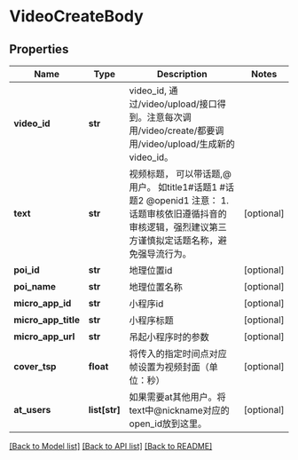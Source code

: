# VideoCreateBody

## Properties
Name | Type | Description | Notes
------------ | ------------- | ------------- | -------------
**video_id** | **str** | video_id, 通过/video/upload/接口得到。注意每次调用/video/create/都要调用/video/upload/生成新的video_id。 | 
**text** | **str** | 视频标题， 可以带话题,@用户。 如title1#话题1 #话题2 @openid1  注意：   1. 话题审核依旧遵循抖音的审核逻辑，强烈建议第三方谨慎拟定话题名称，避免强导流行为。  | [optional] 
**poi_id** | **str** | 地理位置id | [optional] 
**poi_name** | **str** | 地理位置名称 | [optional] 
**micro_app_id** | **str** | 小程序id | [optional] 
**micro_app_title** | **str** | 小程序标题 | [optional] 
**micro_app_url** | **str** | 吊起小程序时的参数 | [optional] 
**cover_tsp** | **float** | 将传入的指定时间点对应帧设置为视频封面（单位：秒） | [optional] 
**at_users** | **list[str]** | 如果需要at其他用户。将text中@nickname对应的open_id放到这里。 | [optional] 

[[Back to Model list]](../README.md#documentation-for-models) [[Back to API list]](../README.md#documentation-for-api-endpoints) [[Back to README]](../README.md)

